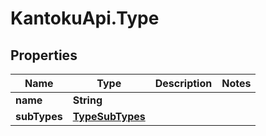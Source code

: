 # KantokuApi.Type

## Properties

Name | Type | Description | Notes
------------ | ------------- | ------------- | -------------
**name** | **String** |  | 
**subTypes** | [**TypeSubTypes**](TypeSubTypes.md) |  | 



